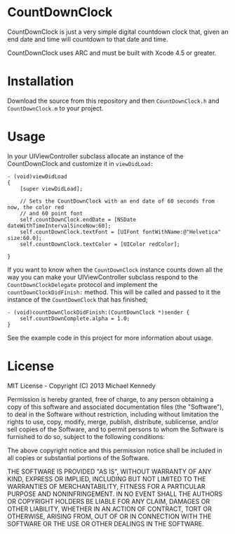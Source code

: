 CountDownClock
===

CountDownClock is just a very simple digital countdown clock that, given an end date and time will countdown to that date and time.

CountDownClock uses ARC and must be built with Xcode 4.5 or greater.

Installation
====

Download the source from this repository and then `CountDownClock.h` and `CountDownClock.m` to your project.

Usage
====

In your UIViewController subclass allocate an instance of the CountDownClock and customize it in `viewDidLoad:`

    - (void)viewDidLoad
    {
        [super viewDidLoad];
        
        // Sets the CountDownClock with an end date of 60 seconds from now, the color red
        // and 60 point font
        self.countDownClock.endDate = [NSDate dateWithTimeIntervalSinceNow:60];
        self.countDownClock.textFont = [UIFont fontWithName:@"Helvetica" size:60.0];
        self.countDownClock.textColor = [UIColor redColor];

    }
    
If you want to know when the `CountDownClock` instance counts down all the way you can make your UIViewController subclass respond to the `CountDownClockDelegate` protocol and implement the `countDownClockDidFinish:` method. This will be called and passed to it the instance of the `CountDownClock` that has finished;

    - (void)countDownClockDidFinish:(CountDownClock *)sender {
        self.countDownComplete.alpha = 1.0;
    }
    
See the example code in this project for more information about usage.

License
====

MIT License - Copyright (C) 2013 Michael Kennedy

Permission is hereby granted, free of charge, to any person obtaining a copy of this software and associated documentation files (the "Software"), to deal in the Software without restriction, including without limitation the rights to use, copy, modify, merge, publish, distribute, sublicense, and/or sell copies of the Software, and to permit persons to whom the Software is furnished to do so, subject to the following conditions:

The above copyright notice and this permission notice shall be included in all copies or substantial portions of the Software.

THE SOFTWARE IS PROVIDED "AS IS", WITHOUT WARRANTY OF ANY KIND, EXPRESS OR IMPLIED, INCLUDING BUT NOT LIMITED TO THE WARRANTIES OF MERCHANTABILITY, FITNESS FOR A PARTICULAR PURPOSE AND NONINFRINGEMENT. IN NO EVENT SHALL THE AUTHORS OR COPYRIGHT HOLDERS BE LIABLE FOR ANY CLAIM, DAMAGES OR OTHER LIABILITY, WHETHER IN AN ACTION OF CONTRACT, TORT OR OTHERWISE, ARISING FROM, OUT OF OR IN CONNECTION WITH THE SOFTWARE OR THE USE OR OTHER DEALINGS IN THE SOFTWARE.